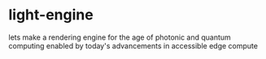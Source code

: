 # light-engine
lets make a rendering engine for the age of photonic and quantum computing enabled by today's advancements in accessible edge compute
